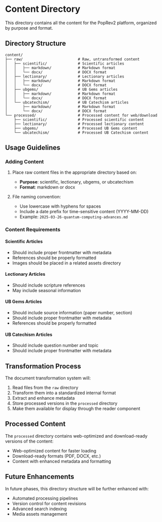 # Content Directory

This directory contains all the content for the PopRev2 platform, organized by purpose and format.

## Directory Structure

```
content/
├── raw/                         # Raw, untransformed content
│   ├── scientific/              # Scientific articles
│   │   ├── markdown/            # Markdown format
│   │   └── docx/                # DOCX format
│   ├── lectionary/              # Lectionary articles
│   │   ├── markdown/            # Markdown format
│   │   └── docx/                # DOCX format
│   ├── ubgems/                  # UB Gems articles
│   │   ├── markdown/            # Markdown format
│   │   └── docx/                # DOCX format
│   └── ubcatechism/             # UB Catechism articles
│       ├── markdown/            # Markdown format
│       └── docx/                # DOCX format
└── processed/                   # Processed content for web/download
    ├── scientific/              # Processed scientific content
    ├── lectionary/              # Processed lectionary content
    ├── ubgems/                  # Processed UB Gems content
    └── ubcatechism/             # Processed UB Catechism content
```

## Usage Guidelines

### Adding Content

1. Place raw content files in the appropriate directory based on:

   - **Purpose**: scientific, lectionary, ubgems, or ubcatechism
   - **Format**: markdown or docx

2. File naming convention:
   - Use lowercase with hyphens for spaces
   - Include a date prefix for time-sensitive content (YYYY-MM-DD)
   - Example: `2025-03-26-quantum-computing-advances.md`

### Content Requirements

#### Scientific Articles

- Should include proper frontmatter with metadata
- References should be properly formatted
- Images should be placed in a related assets directory

#### Lectionary Articles

- Should include scripture references
- May include seasonal information

#### UB Gems Articles

- Should include source information (paper number, section)
- Should include proper frontmatter with metadata
- References should be properly formatted

#### UB Catechism Articles

- Should include question number and topic
- Should include proper frontmatter with metadata

## Transformation Process

The document transformation system will:

1. Read files from the `raw` directory
2. Transform them into a standardized internal format
3. Extract and enhance metadata
4. Store processed versions in the `processed` directory
5. Make them available for display through the reader component

## Processed Content

The `processed` directory contains web-optimized and download-ready versions of the content:

- Web-optimized content for faster loading
- Download-ready formats (PDF, DOCX, etc.)
- Content with enhanced metadata and formatting

## Future Enhancements

In future phases, this directory structure will be further enhanced with:

- Automated processing pipelines
- Version control for content revisions
- Advanced search indexing
- Media assets management
